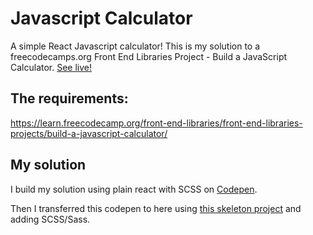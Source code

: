 # Javascript Calculator

A simple React Javascript calculator!
This is my solution to a freecodecamps.org Front End Libraries Project - Build a JavaScript Calculator.
<a href="https://j-v-a.github.io/js-calculator/">See live!</a>

## The requirements:

https://learn.freecodecamp.org/front-end-libraries/front-end-libraries-projects/build-a-javascript-calculator/

## My solution

I build my solution using plain react with SCSS on <a href="https://codepen.io/j-v-a/full/YjvBME/">Codepen</a>.

Then I transferred this codepen to here using <a href="https://github.com/rwieruch/minimal-react-webpack-babel-setup">this skeleton project</a> and adding SCSS/Sass.

